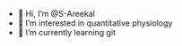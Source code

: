 - 👋 Hi, I’m @S-Areekal
- 👀 I’m interested in quantitative physiology 
- 🌱 I’m currently learning git 


<!---
S-Areekal/S-Areekal is a ✨ special ✨ repository because its `README.md` (this file) appears on your GitHub profile.
You can click the Preview link to take a look at your changes.
--->
